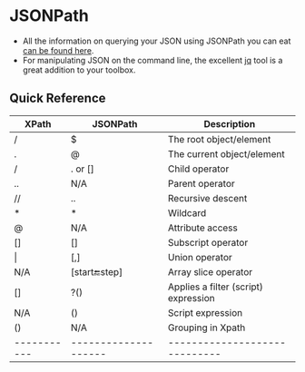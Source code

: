 # JSONPath

* All the information on querying your JSON using JSONPath you can eat [can be found here](http://goessner.net/articles/JsonPath/).
* For manipulating JSON on the command line, the excellent [jq](https://stedolan.github.io/jq/) tool is a great addition to your toolbox.

## Quick Reference

| XPath     | JSONPath           | Description                 |
|-----------|--------------------|-----------------------------|
| /         | $                  | The root object/element     |
| .         | @                  | The current object/element  |
| /         | . or []            | Child operator              |
| ..        | N/A                | Parent operator             |
| //        | ..                 | Recursive descent           |
| *         | *                  | Wildcard                    |
| @         | N/A                | Attribute access            |
| []        | []                 | Subscript operator          |
| \|        | [,]                | Union operator              |
| N/A       | [start:end:step]   | Array slice operator        |
| []        | ?()                | Applies a filter (script) expression |
| N/A       | ()                 | Script expression           |
| ()        | N/A                | Grouping in Xpath           |
|-----------|--------------------|-----------------------------|
